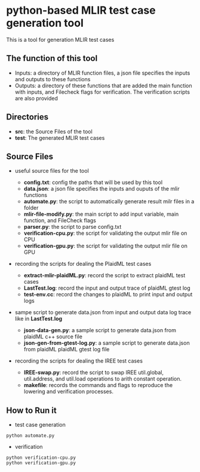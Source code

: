 # python-based MLIR test case generation tool

This is a tool for generation MLIR test cases
## The function of this tool
- Inputs: a directory of MLIR function files, a json file specifies the inputs and outputs to these functions 
- Outputs: a directory of these functions that are added the main function with inputs, and Filecheck flags for verification. The verification scripts are also provided 

## Directories
- **src**: the Source Files of the tool
- **test**: The generated MLIR test cases 
## Source Files

- useful source files for the tool
    - **config.txt**: config the paths that will be used by this tool
    - **data.json**: a json file specifies the inputs and ouputs of the mlir functions
    - **automate.py**: the script to automatically generate result milr files in a folder
    - **mlir-file-modify.py**: the main script to add input variable, main function, and FileCheck flags
    - **parser.py**: the script to parse config.txt
    - **verification-cpu.py**: the script for validating the output mlir file on CPU
    - **verification-gpu.py**: the script for validating the output mlir file on GPU

- recording the scripts for dealing the PlaidML test cases
    - **extract-mlir-plaidML.py**: record the script to extract plaidML test cases
    - **LastTest.log**: record the input and output trace of plaidML gtest log
    - **test-env.cc**: record the changes to plaidML to print input and output logs

- sampe script to generate data.json from input and output data log trace like in **LastTest.log** 
    - **json-data-gen.py**: a sample script to generate data.json from plaidML c++ source file
    - **json-gen-from-gtest-log.py**: a sample script to generate data.json from plaidML plaidML gtest log file

- recording the scripts for dealing the IREE test cases
    - **IREE-swap.py**: record the script to swap IREE util.global, util.address, and util.load operations to arith constant operation.
    - **makefile**: records the commands and flags to reproduce the lowering and verification processes. 

## How to Run it

- test case generation

```
python automate.py
```

- verification

```
python verification-cpu.py
python verification-gpu.py
```